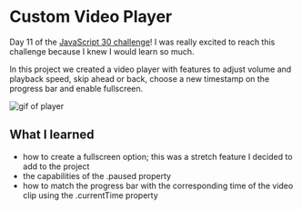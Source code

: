 # Custom Video Player

Day 11 of the [JavaScript 30 challenge](https://github.com/wesbos/JavaScript30)!  I was really excited to reach this challenge because I knew I would learn so much.

In this project we created a video player with features to adjust volume and playback speed, skip ahead or back, choose a new timestamp on the progress bar and enable fullscreen.

![gif of player](https://github.com/taylornoj/customVideoPlayer/blob/master/docs/23AD05C0-D00D-4550-BC6F-7CAB990D42AD.gif?raw=true)

## What I learned
- how to create a fullscreen option; this was a stretch feature I decided to add to the project
- the capabilities of the .paused property
- how to match the progress bar with the corresponding time of the video clip using the .currentTime property
